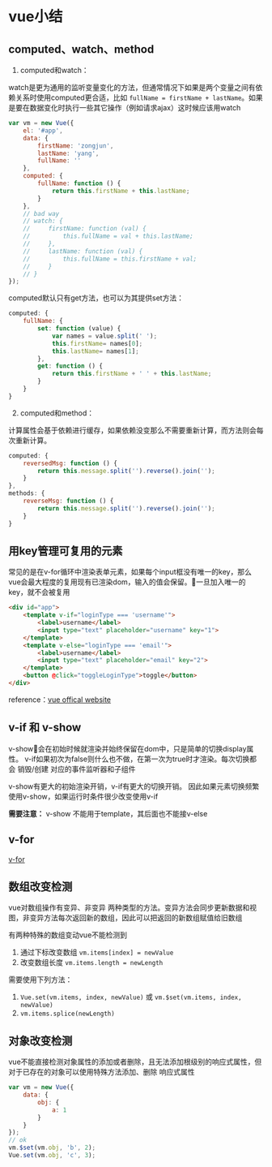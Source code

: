 # vue小结

## computed、watch、method

1. computed和watch：

watch是更为通用的监听变量变化的方法，但通常情况下如果是两个变量之间有依赖关系时使用computed更合适，比如 `fullName = firstName + lastName`。如果是要在数据变化时执行一些其它操作（例如请求ajax）这时候应该用watch

```js
var vm = new Vue({
    el: '#app',
    data: {
        firstName: 'zongjun',
        lastName: 'yang',
        fullName: ''
    },
    computed: {
        fullName: function () {
            return this.firstName + this.lastName;
        }
    },
    // bad way
    // watch: {
    //     firstName: function (val) {
    //         this.fullName = val + this.lastName;
    //     },
    //     lastName: function (val) {
    //         this.fullName = this.firstName + val;
    //     }
    // }
});
```

computed默认只有get方法，也可以为其提供set方法：

```js
computed: {
    fullName: {
        set: function (value) {
            var names = value.split(' ');
            this.firstName= names[0];
            this.lastName= names[1];
        },
        get: function () {
            return this.firstName + ' ' + this.lastName;
        }
    }
}
```

2. computed和method：

计算属性会基于依赖进行缓存，如果依赖没变那么不需要重新计算，而方法则会每次重新计算。

```js
computed: {
    reversedMsg: function () {
        return this.message.split('').reverse().join('');
    }
},
methods: {
    reverseMsg: function () {
        return this.message.split('').reverse().join('');
    }
}
```

## 用key管理可复用的元素

常见的是在v-for循环中渲染表单元素，如果每个input框没有唯一的key，那么vue会最大程度的复用现有已渲染dom，输入的值会保留。一旦加入唯一的key，就不会被复用

```html
<div id="app">
    <template v-if="loginType === 'username'">
        <label>username</label>
        <input type="text" placeholder="username" key="1">
    </template>
    <template v-else="loginType === 'email'">
        <label>username</label>
        <input type="text" placeholder="email" key="2">
    </template>
    <button @click="toggleLoginType">toggle</button>
</div>
```

reference：[vue offical website](https://cn.vuejs.org/v2/guide/conditional.html)

## v-if 和 v-show

v-show会在初始时候就渲染并始终保留在dom中，只是简单的切换display属性。
v-if如果初次为false则什么也不做，在第一次为true时才渲染。每次切换都会 销毁/创建 对应的事件监听器和子组件

v-show有更大的初始渲染开销，v-if有更大的切换开销。
因此如果元素切换频繁使用v-show，如果运行时条件很少改变使用v-if

**需要注意：** v-show 不能用于template，其后面也不能接v-else

## v-for

[v-for](https://github.com/bmxklYzj/demo-exercise/blob/master/2018-03/vue/vue-for/vue-for.md)

## 数组改变检测

vue对数组操作有变异、非变异 两种类型的方法。变异方法会同步更新数据和视图，非变异方法每次返回新的数组，因此可以把返回的新数组赋值给旧数组

有两种特殊的数组变动vue不能检测到

1. 通过下标改变数组 `vm.items[index] = newValue`
2. 改变数组长度 `vm.items.length = newLength`

需要使用下列方法：

1. `Vue.set(vm.items, index, newValue)` 或 `vm.$set(vm.items, index, newValue)`
2. `vm.items.splice(newLength)`

## 对象改变检测

vue不能直接检测对象属性的添加或者删除，且无法添加根级别的响应式属性，但对于已存在的对象可以使用特殊方法添加、删除 响应式属性

```js
var vm = new Vue({
    data: {
        obj: {
            a: 1
        }
    }
});
// ok
vm.$set(vm.obj, 'b', 2);
Vue.set(vm.obj, 'c', 3);
```
